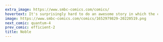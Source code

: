 ```yaml
---
extra_image: https://www.smbc-comics.com/comics/
hovertext: It's surprisingly hard to do an awesome story in which the culmination is a messy democracy.
image: https://www.smbc-comics.com/comics/1652979829-20220519.png
next_comic: quantum-4
prev_comic: efficient-2
title: Noble
---
```


